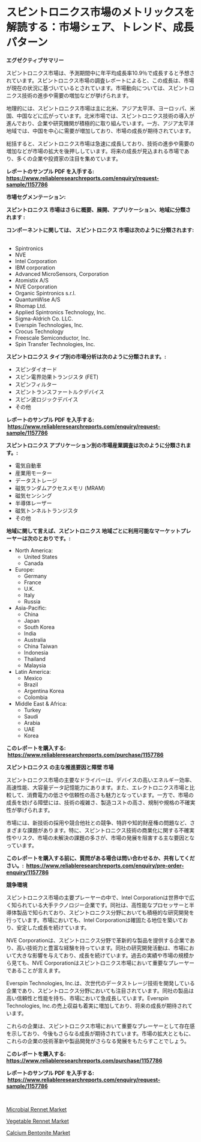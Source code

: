 <p><h1>スピントロニクス市場のメトリックスを解読する：市場シェア、トレンド、成長パターン</h1></p><p><strong>エグゼクティブサマリー</strong></p>
<p><p>スピントロニクス市場は、予測期間中に年平均成長率10.9％で成長すると予想されています。スピントロニクス市場の調査レポートによると、この成長は、市場が現在の状況に基づいているとされています。市場動向については、スピントロニクス技術の進歩や需要の増加などが挙げられます。</p><p>地理的には、スピントロニクス市場は主に北米、アジア太平洋、ヨーロッパ、米国、中国などに広がっています。北米市場では、スピントロニクス技術の導入が進んでおり、企業や研究機関が積極的に取り組んでいます。一方、アジア太平洋地域では、中国を中心に需要が増加しており、市場の成長が期待されています。</p><p>総括すると、スピントロニクス市場は急速に成長しており、技術の進歩や需要の増加などが市場の拡大を後押ししています。将来の成長が見込まれる市場であり、多くの企業や投資家の注目を集めています。</p></p>
<p><strong>レポートのサンプル PDF を入手する: <a href="https://www.reliableresearchreports.com/enquiry/request-sample/1157786">https://www.reliableresearchreports.com/enquiry/request-sample/1157786</a></strong></p>
<p><strong>市場セグメンテーション:</strong></p>
<p><strong> スピントロニクス 市場はさらに概要、展開、アプリケーション、地域に分類されます :</strong></p>
<p><strong>コンポーネントに関しては、 スピントロニクス 市場は次のように分類されます: &nbsp;</strong></p>
<p><ul><li>Spintronics</li><li>NVE</li><li>Intel Corporation</li><li>IBM corporation</li><li>Advanced MicroSensors, Corporation</li><li>Atomistix A/S</li><li>NVE Corporation</li><li>Organic Spintronics s.r.l.</li><li>QuantumWise A/S</li><li>Rhomap Ltd.</li><li>Applied Spintronics Technology, Inc.</li><li>Sigma-Aldrich Co. LLC.</li><li>Everspin Technologies, Inc.</li><li>Crocus Technology</li><li>Freescale Semiconductor, Inc.</li><li>Spin Transfer Technologies, Inc.</li></ul></p>
<p><strong> スピントロニクス タイプ別の市場分析は次のように分類されます。:</strong></p>
<p><ul><li>スピンダイオード</li><li>スピン電界効果トランジスタ (FET)</li><li>スピンフィルター</li><li>スピントランスファートルクデバイス</li><li>スピン波ロジックデバイス</li><li>その他</li></ul></p>
<p><strong>レポートのサンプル PDF を入手する: &nbsp;<a href="https://www.reliableresearchreports.com/enquiry/request-sample/1157786">https://www.reliableresearchreports.com/enquiry/request-sample/1157786</a></strong></p>
<p><strong> スピントロニクス アプリケーション別の市場産業調査は次のように分類されます。:</strong></p>
<p><ul><li>電気自動車</li><li>産業用モーター</li><li>データストレージ</li><li>磁気ランダムアクセスメモリ (MRAM)</li><li>磁気センシング</li><li>半導体レーザー</li><li>磁気トンネルトランジスタ</li><li>その他</li></ul></p>
<p><strong>地域に関して言えば、スピントロニクス 地域ごとに利用可能なマーケットプレーヤーは次のとおりです。:</strong></p>
<p><ul>
    <li>
        North America:
        <ul>
            <li>United States</li>
            <li>Canada</li>
        </ul>
    </li>
    <li>
        Europe:
        <ul>
            <li>Germany</li>
            <li>France</li>
            <li>U.K.</li>
            <li>Italy</li>
            <li>Russia</li>
        </ul>
    </li>
    <li>
        Asia-Pacific:
        <ul>
            <li>China</li>
            <li>Japan</li>
            <li>South Korea</li>
            <li>India</li>
            <li>Australia</li>
            <li>China Taiwan</li>
            <li>Indonesia</li>
            <li>Thailand</li>
            <li>Malaysia</li>
        </ul>
    </li>
    <li>
        Latin America:
        <ul>
            <li>Mexico</li>
            <li>Brazil</li>
            <li>Argentina Korea</li>
            <li>Colombia</li>
        </ul>
    </li>
    <li>
        Middle East & Africa:
        <ul>
            <li>Turkey</li>
            <li>Saudi</li>
            <li>Arabia</li>
            <li>UAE</li>
            <li>Korea</li>
        </ul>
    </li>
    </ul></p>
<p><strong>このレポートを購入する: &nbsp;<a href="https://www.reliableresearchreports.com/purchase/1157786">https://www.reliableresearchreports.com/purchase/1157786</a></strong></p>
<p><strong>スピントロニクス の主な推進要因と障壁 市場</strong></p>
<p><p>スピントロニクス市場の主要なドライバーは、デバイスの高いエネルギー効率、高速性能、大容量データ記憶能力にあります。また、エレクトロニクス市場と比較して、消費電力の低さや信頼性の高さも魅力となっています。一方で、市場の成長を妨げる障壁には、技術の複雑さ、製造コストの高さ、規制や規格の不確実性が挙げられます。</p><p>市場には、新技術の採用や競合他社との競争、特許や知的財産権の問題など、さまざまな課題があります。特に、スピントロニクス技術の商業化に関する不確実性やリスク、市場の未解決の課題の多さが、市場の発展を阻害する主な要因となっています。</p></p>
<p><strong>このレポートを購入する前に、質問がある場合は問い合わせるか、共有してください。:&nbsp; <a href="https://www.reliableresearchreports.com/enquiry/pre-order-enquiry/1157786">https://www.reliableresearchreports.com/enquiry/pre-order-enquiry/1157786</a></strong></p>
<p><strong>競争環境</strong></p>
<p><p>スピントロニクス市場の主要プレーヤーの中で、Intel Corporationは世界中で広く知られている大手テクノロジー企業です。同社は、高性能なプロセッサーと半導体製品で知られており、スピントロニクス分野においても積極的な研究開発を行っています。市場においても、Intel Corporationは確固たる地位を築いており、安定した成長を続けています。</p><p>NVE Corporationは、スピントロニクス分野で革新的な製品を提供する企業であり、高い技術力と豊富な経験を持っています。同社の研究開発活動は、市場において大きな影響を与えており、成長を続けています。過去の実績や市場の規模から見ても、NVE Corporationはスピントロニクス市場において重要なプレーヤーであることが言えます。</p><p>Everspin Technologies, Inc.は、次世代のデータストレージ技術を開発している企業であり、スピントロニクス分野においても注目されています。同社の製品は高い信頼性と性能を持ち、市場において急成長しています。Everspin Technologies, Inc.の売上収益も着実に増加しており、将来の成長が期待されています。</p><p>これらの企業は、スピントロニクス市場において重要なプレーヤーとして存在感を示しており、今後もさらなる成長が期待されています。市場の拡大とともに、これらの企業の技術革新や製品開発がさらなる発展をもたらすことでしょう。</p></p>
<p><strong>このレポートを購入する: &nbsp; <a href="https://www.reliableresearchreports.com/purchase/1157786">https://www.reliableresearchreports.com/purchase/1157786</a></strong></p>
<p><strong>レポートのサンプル PDF を入手する: &nbsp;<a href="https://www.reliableresearchreports.com/enquiry/request-sample/1157786">https://www.reliableresearchreports.com/enquiry/request-sample/1157786</a></strong><strong></strong></p>
<p>&nbsp;</p>
<p><p><a href="https://github.com/johnbach50/Market-Research-Report-List-2/blob/main/microbial-rennet-market.md">Microbial Rennet Market</a></p><p><a href="https://github.com/pjcfca/Market-Research-Report-List-1/blob/main/vegetable-rennet-market.md">Vegetable Rennet Market</a></p><p><a href="https://github.com/wusalecollins540tpqoz/Market-Research-Report-List-1/blob/main/calcium-bentonite-market.md">Calcium Bentonite Market</a></p></p>
